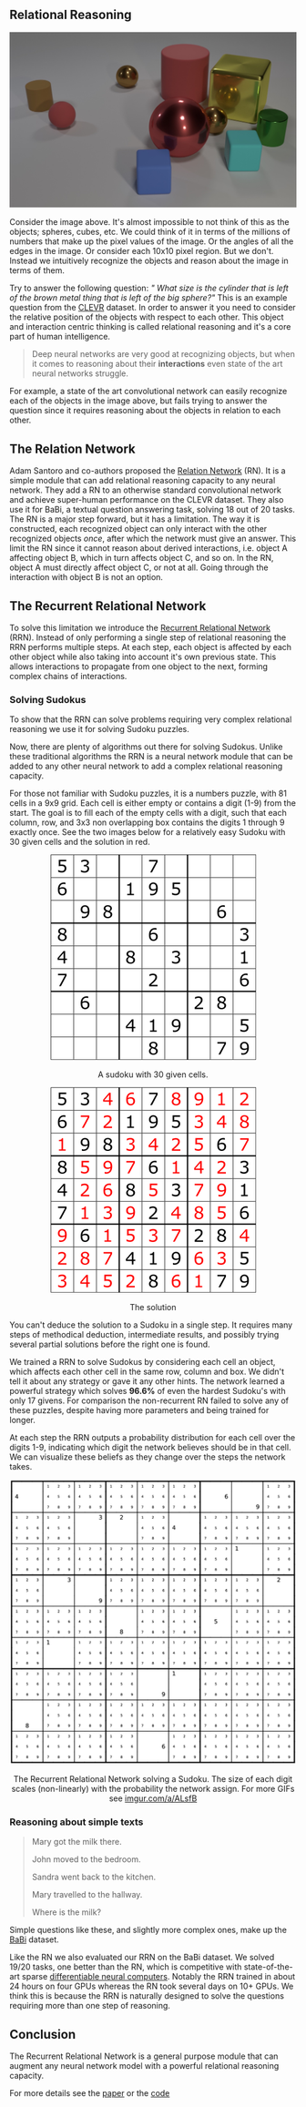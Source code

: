 ## Relational Reasoning

![](clevr.jpg)

Consider the image above.
It's almost impossible to not think of this as the objects; spheres, cubes, etc.
We could think of it in terms of the millions of numbers that make up the pixel values of the image.
Or the angles of all the edges in the image.
Or consider each 10x10 pixel region.
But we don't.
Instead we intuitively recognize the objects and reason about the image in terms of them.

Try to answer the following question:
*" What size is the cylinder that is left of the brown metal thing that is left of the big sphere?"*
This is an example question from the [CLEVR](http://cs.stanford.edu/people/jcjohns/clevr/) dataset.
In order to answer it you need to consider the relative position of the objects with respect to each other.
This object and interaction centric thinking is called relational reasoning and it's a core part of human intelligence.

> Deep neural networks are very good at recognizing objects, but when it comes to reasoning about their **interactions** even state of the art neural networks struggle.

For example, a state of the art convolutional network can easily recognize each of the objects in the image above,
but fails trying to answer the question since it requires reasoning about the objects in relation to each other.

## The Relation Network

Adam Santoro and co-authors proposed the [Relation Network](https://arxiv.org/abs/1706.01427) (RN).
It is a simple module that can add relational reasoning capacity to any neural network.
They add a RN to an otherwise standard convolutional network and achieve super-human performance on the CLEVR dataset.
They also use it for BaBi, a textual question answering task, solving 18 out of 20 tasks.
The RN is a major step forward, but it has a limitation.
The way it is constructed, each recognized object can only interact with the other recognized objects *once*, after which the network must give an answer.
This limit the RN since it cannot reason about derived interactions, i.e. object A affecting object B, which in turn affects object C, and so on.
In the RN, object A must directly affect object C, or not at all.
Going through the interaction with object B is not an option.

## The Recurrent Relational Network

To solve this limitation we introduce the [Recurrent Relational Network](https://arxiv.org/pdf/1711.08028.pdf) (RRN).
Instead of only performing a single step of relational reasoning the RRN performs multiple steps.
At each step, each object is affected by each other object while also taking into account it's own previous state.
This allows interactions to propagate from one object to the next, forming complex chains of interactions.

### Solving Sudokus

To show that the RRN can solve problems requiring very complex relational reasoning we use it for solving Sudoku puzzles.

Now, there are plenty of algorithms out there for solving Sudokus.
Unlike these traditional algorithms the RRN is a neural network module that can be added to any other neural network to add a complex relational reasoning capacity.

For those not familiar with Sudoku puzzles, it is a numbers puzzle, with 81 cells in a 9x9 grid.
Each cell is either empty or contains a digit (1-9) from the start.
The goal is to fill each of the empty cells with a digit, such that each column, row, and 3x3 non overlapping box contains the digits 1 through 9 exactly once.
See the two images below for a relatively easy Sudoku with 30 given cells and the solution in red.

<div style="display: block; margin: auto;text-align: center;">
    <img src="quiz.png" />
    <p>A sudoku with 30 given cells.</p>
</div>

<div style="display: block; margin: auto;text-align: center;">
    <img src="answer.png" />
    <p>The solution</p>
</div>

You can't deduce the solution to a Sudoku in a single step.
It requires many steps of methodical deduction, intermediate results, and possibly trying several partial solutions before the right one is found.

We trained a RRN to solve Sudokus by considering each cell an object, which affects each other cell in the same row, column and box.
We didn't tell it about any strategy or gave it any other hints.
The network learned a powerful strategy which solves **96.6%** of even the hardest Sudoku's with only 17 givens.
For comparison the non-recurrent RN failed to solve any of these puzzles, despite having more parameters and being trained for longer.

At each step the RRN outputs a probability distribution for each cell over the digits 1-9, indicating which digit the network believes should be in that cell.
We can visualize these beliefs as they change over the steps the network takes.

<div style="display: block; margin: auto;text-align: center;">
    <img src="1.gif" style="max-height: 95vh;"/>
    <p>
        The Recurrent Relational Network solving a Sudoku. The size of each digit scales (non-linearly) with the probability the network assign.
        For more GIFs see <a href="https://imgur.com/a/ALsfB">imgur.com/a/ALsfB</a>
    </p>
</div>

### Reasoning about simple texts

> Mary got the milk there.
>
> John moved to the bedroom.
>
> Sandra went back to the kitchen.
>
> Mary travelled to the hallway.
>
> Where is the milk?

Simple questions like these, and slightly more complex ones, make up the [BaBi](https://research.fb.com/downloads/babi/) dataset.

Like the RN we also evaluated our RRN on the BaBi dataset.
We solved 19/20 tasks, one better than the RN, which is competitive with state-of-the-art sparse [differentiable neural computers](https://deepmind.com/blog/differentiable-neural-computers/).
Notably the RRN trained in about 24 hours on four GPUs whereas the RN took several days on 10+ GPUs.
We think this is because the RRN is naturally designed to solve the questions requiring more than one step of reasoning.

## Conclusion

The Recurrent Relational Network is a general purpose module that can augment any neural network model with a powerful relational reasoning capacity.

For more details see the [paper](https://arxiv.org/pdf/1711.08028.pdf) or the [code](https://github.com/rasmusbergpalm/recurrent-relational-networks)
